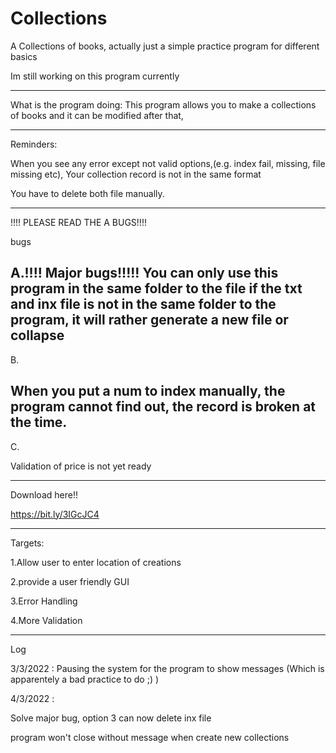 # Collections
A Collections of books, actually just a simple practice program for different basics


Im still working on this program currently

-------------------------------------------------------------------------------------------------


What is the program doing:
This program allows you to make a collections of books and it can be modified after that,


-------------------------------------------------------------------------------------------------


Reminders:


When you see any error except not valid options,(e.g. index fail, missing, file missing etc), Your collection record is not in the same format


You have to delete both file manually.


-------------------------------------------------------------------------------------------------


!!!! PLEASE READ THE A BUGS!!!!

bugs

A.!!!! Major bugs!!!!!
You can only use this program in the same folder to the file
if the txt and inx file is not in the same folder to the program, it will rather generate a new file or collapse
---------------
B.

When you put a num to index manually, the program cannot find out, the record is broken at the time.
-----------------
C.

Validation of price is not yet ready

-------------------------------------------------------------------------------------------------


Download here!!


https://bit.ly/3IGcJC4


-------------------------------------------------------------------------------------------------


Targets:

1.Allow user to enter location of creations


2.provide a user friendly GUI



3.Error Handling



4.More Validation


-------------------------------------------------------------------------------------------------


Log

3/3/2022 : Pausing the system for the program to show messages (Which is apparentely a bad practice to do ;) )



4/3/2022 : 


Solve major bug, option 3 can now delete inx file 


program won't close without message when create new collections
         
